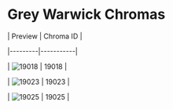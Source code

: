 # Grey Warwick Chromas


| Preview | Chroma ID |

|---------|-----------|

| ![19018](https://raw.communitydragon.org/latest/plugins/rcp-be-lol-game-data/global/default/v1/champion-chroma-images/19/19018.png) | 19018 |

| ![19023](https://raw.communitydragon.org/latest/plugins/rcp-be-lol-game-data/global/default/v1/champion-chroma-images/19/19023.png) | 19023 |

| ![19025](https://raw.communitydragon.org/latest/plugins/rcp-be-lol-game-data/global/default/v1/champion-chroma-images/19/19025.png) | 19025 |